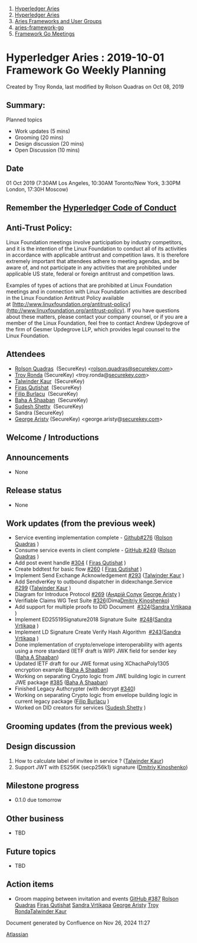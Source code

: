 1. [Hyperledger Aries](index.html)
2. [Hyperledger Aries](Hyperledger-Aries_18481154.html)
3. [Aries Frameworks and User Groups](Aries-Frameworks-and-User-Groups_18481290.html)
4. [aries-framework-go](aries-framework-go_18481606.html)
5. [Framework Go Meetings](Framework-Go-Meetings_18482076.html)

# Hyperledger Aries : 2019-10-01 Framework Go Weekly Planning

Created by Troy Ronda, last modified by Rolson Quadras on Oct 08, 2019

## Summary:

Planned topics

- Work updates (5 mins)
- Grooming (20 mins)
- Design discussion (20 mins)
- Open Discussion (10 mins)

## Date

01 Oct 2019 (7:30AM Los Angeles, 10:30AM Toronto/New York, 3:30PM London, 17:30H Moscow)

## Remember the [Hyperledger Code of Conduct](https://lf-hyperledger.atlassian.net/wiki/display/HYP/Hyperledger+Code+of+Conduct)

## Anti-Trust Policy:

Linux Foundation meetings involve participation by industry competitors, and it is the intention of the Linux Foundation to conduct all of its activities in accordance with applicable antitrust and competition laws. It is therefore extremely important that attendees adhere to meeting agendas, and be aware of, and not participate in any activities that are prohibited under applicable US state, federal or foreign antitrust and competition laws.

Examples of types of actions that are prohibited at Linux Foundation meetings and in connection with Linux Foundation activities are described in the Linux Foundation Antitrust Policy available at [http://www.linuxfoundation.org/antitrust-policy](http://www.linuxfoundation.org/antitrust-policy). If you have questions about these matters, please contact your company counsel, or if you are a member of the Linux Foundation, feel free to contact Andrew Updegrove of the firm of Gesmer Updegrove LLP, which provides legal counsel to the Linux Foundation.

## Attendees

- [Rolson Quadras](https://lf-hyperledger.atlassian.net/wiki/people/622101eec88f1000682f2f68?ref=confluence)  (SecureKey) &lt;rolson.quadras@securekey.com&gt;
- [Troy Ronda](https://lf-hyperledger.atlassian.net/wiki/people/557058:c854f35a-2b58-4be3-9003-ca2a67495580?ref=confluence) (SecureKey) &lt;troy.ronda@[securekey.com](http://securekey.com)&gt;
- [Talwinder Kaur](https://lf-hyperledger.atlassian.net/wiki/people/557058:efba1922-111a-45bd-ada7-5e21ae89a9b5?ref=confluence)  (SecureKey)
- [Firas Qutishat](https://lf-hyperledger.atlassian.net/wiki/people/712020:81a7fd70-5c04-4c64-80bd-5701a34d4bb8?ref=confluence)  (SecureKey)
- [Filip Burlacu](https://lf-hyperledger.atlassian.net/wiki/people/712020:954f178b-c612-4ebd-9960-433199bfe689?ref=confluence)  (SecureKey)
- [Baha A Shaaban](https://lf-hyperledger.atlassian.net/wiki/people/712020:c6fcc16a-f888-4bb1-bef3-41f4da326364?ref=confluence)  (SecureKey)
- [Sudesh Shetty](https://lf-hyperledger.atlassian.net/wiki/people/62334edb867a4e0070970909?ref=confluence)  (SecureKey)
- Sandra (SecureKey)
- [George Aristy](https://lf-hyperledger.atlassian.net/wiki/people/712020:a54e9044-6519-4da3-84ed-b85f302c0029?ref=confluence) (SecureKey) &lt;george.aristy@[securekey.com](http://securekey.com)&gt;

## Welcome / Introductions

## Announcements

- None

## Release status

- None

## Work updates (from the previous week)

- Service eventing implementation complete - [Github#276](https://github.com/hyperledger/aries-framework-go/issues/276) ([Rolson Quadras](https://lf-hyperledger.atlassian.net/wiki/people/622101eec88f1000682f2f68?ref=confluence) )
- Consume service events in client complete - [GitHub #249](https://github.com/hyperledger/aries-framework-go/issues/249) ([Rolson Quadras](https://lf-hyperledger.atlassian.net/wiki/people/622101eec88f1000682f2f68?ref=confluence) )
- Add post event handle [#304](https://github.com/hyperledger/aries-framework-go/issues/304) ( [Firas Qutishat](https://lf-hyperledger.atlassian.net/wiki/people/712020:81a7fd70-5c04-4c64-80bd-5701a34d4bb8?ref=confluence) )
- Create bddtest for basic flow [#260](https://github.com/hyperledger/aries-framework-go/issues/260) ( [Firas Qutishat](https://lf-hyperledger.atlassian.net/wiki/people/712020:81a7fd70-5c04-4c64-80bd-5701a34d4bb8?ref=confluence) )
- Implement Send Exchange Acknowledgement [#293](https://github.com/hyperledger/aries-framework-go/issues/293) ([Talwinder Kaur](https://lf-hyperledger.atlassian.net/wiki/people/557058:efba1922-111a-45bd-ada7-5e21ae89a9b5?ref=confluence) )
- Add SendverKey to outbound dispatcher in didexchange.Service [#299](https://github.com/hyperledger/aries-framework-go/issues/299) ([Talwinder Kaur](https://lf-hyperledger.atlassian.net/wiki/people/557058:efba1922-111a-45bd-ada7-5e21ae89a9b5?ref=confluence) )
- Diagram for Introduce Protocol [#269](https://github.com/hyperledger/aries-framework-go/issues/269) ([Андрій Солук](https://lf-hyperledger.atlassian.net/wiki/people/557058:944bd0fe-c47d-4ef3-b564-b2165534d406?ref=confluence) [George Aristy](https://lf-hyperledger.atlassian.net/wiki/people/712020:a54e9044-6519-4da3-84ed-b85f302c0029?ref=confluence) )
- Verifiable Claims WG Test Suite [#326](https://github.com/hyperledger/aries-framework-go/issues/326)(Dima[Dmitriy Kinoshenko](https://lf-hyperledger.atlassian.net/wiki/people/557058:f8587cfb-189f-48fd-99b8-0f11f3d4fc50?ref=confluence))
- Add support for multiple proofs to DID Document  [#324](https://github.com/hyperledger/aries-framework-go/issues/324)([Sandra Vrtikapa](https://lf-hyperledger.atlassian.net/wiki/people/712020:ce049f56-7daf-45db-9d97-8c71991da019?ref=confluence) )
- Implement ED25519Signature2018 Signature Suite  [#248](https://github.com/hyperledger/aries-framework-go/issues/248)([Sandra Vrtikapa](https://lf-hyperledger.atlassian.net/wiki/people/712020:ce049f56-7daf-45db-9d97-8c71991da019?ref=confluence) )
- Implement LD Signature Create Verify Hash Algorithm  [#243](https://github.com/hyperledger/aries-framework-go/issues/243)([Sandra Vrtikapa](https://lf-hyperledger.atlassian.net/wiki/people/712020:ce049f56-7daf-45db-9d97-8c71991da019?ref=confluence) )
- Done implementation of crypto/envelope interoperability with agents using a more standard (IETF draft is WIP) JWK field for sender key ([Baha A Shaaban](https://lf-hyperledger.atlassian.net/wiki/people/712020:c6fcc16a-f888-4bb1-bef3-41f4da326364?ref=confluence))
- Updated IETF draft for our JWE format using XChachaPoly1305 encryption example ([Baha A Shaaban](https://lf-hyperledger.atlassian.net/wiki/people/712020:c6fcc16a-f888-4bb1-bef3-41f4da326364?ref=confluence))
- Working on separating Crypto logic from JWE building logic in current JWE package [#385](https://github.com/hyperledger/aries-framework-go/issues/385) ([Baha A Shaaban](https://lf-hyperledger.atlassian.net/wiki/people/712020:c6fcc16a-f888-4bb1-bef3-41f4da326364?ref=confluence))
- Finished Legacy Authcrypter (with decrypt [#340](https://github.com/hyperledger/aries-framework-go/pull/340))
- Working on separating Crypto logic from envelope building logic in current legacy package ([Filip Burlacu](https://lf-hyperledger.atlassian.net/wiki/people/712020:954f178b-c612-4ebd-9960-433199bfe689?ref=confluence) )
- Worked on DID creators for services ([Sudesh Shetty](https://lf-hyperledger.atlassian.net/wiki/people/62334edb867a4e0070970909?ref=confluence) )

## Grooming updates (from the previous week)

## Design discussion

1. How to calculate label of invitee in service ? ([Talwinder Kaur](https://lf-hyperledger.atlassian.net/wiki/people/557058:efba1922-111a-45bd-ada7-5e21ae89a9b5?ref=confluence))
2. Support JWT with ES256K (secp256k1) signature ([Dmitriy Kinoshenko](https://lf-hyperledger.atlassian.net/wiki/people/557058:f8587cfb-189f-48fd-99b8-0f11f3d4fc50?ref=confluence))

## Milestone progress

- 0.1.0 due tomorrow

## Other business

- TBD

## Future topics

- TBD

## Action items

- Groom mapping between invitation and events [GitHub #387](https://github.com/hyperledger/aries-framework-go/issues/387) [Rolson Quadras](https://lf-hyperledger.atlassian.net/wiki/people/622101eec88f1000682f2f68?ref=confluence) [Firas Qutishat](https://lf-hyperledger.atlassian.net/wiki/people/712020:81a7fd70-5c04-4c64-80bd-5701a34d4bb8?ref=confluence) [Sandra Vrtikapa](https://lf-hyperledger.atlassian.net/wiki/people/712020:ce049f56-7daf-45db-9d97-8c71991da019?ref=confluence) [George Aristy](https://lf-hyperledger.atlassian.net/wiki/people/712020:a54e9044-6519-4da3-84ed-b85f302c0029?ref=confluence) [Troy Ronda](https://lf-hyperledger.atlassian.net/wiki/people/557058:c854f35a-2b58-4be3-9003-ca2a67495580?ref=confluence)[Talwinder Kaur](https://lf-hyperledger.atlassian.net/wiki/people/557058:efba1922-111a-45bd-ada7-5e21ae89a9b5?ref=confluence)

Document generated by Confluence on Nov 26, 2024 11:27

[Atlassian](http://www.atlassian.com/)
